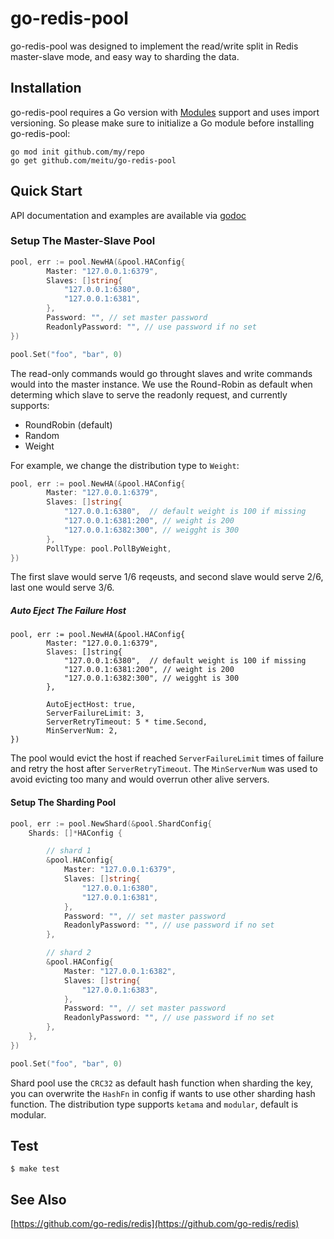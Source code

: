# go-redis-pool

go-redis-pool was designed to implement the read/write split in Redis master-slave mode, and easy way to sharding the data.

## Installation

go-redis-pool requires a Go version with [Modules](https://github.com/golang/go/wiki/Modules) support and uses import versioning. So please make sure to initialize a Go module before installing go-redis-pool:

```shell
go mod init github.com/my/repo
go get github.com/meitu/go-redis-pool
```

## Quick Start

API documentation and examples are available via [godoc](https://godoc.org/github.com/meitu/go-redis-pool)

### Setup The Master-Slave Pool

```go
pool, err := pool.NewHA(&pool.HAConfig{
        Master: "127.0.0.1:6379",
        Slaves: []string{
            "127.0.0.1:6380",
            "127.0.0.1:6381",
        },
        Password: "", // set master password
        ReadonlyPassword: "", // use password if no set
})

pool.Set("foo", "bar", 0)
```

The read-only commands would go throught slaves and write commands would into the master instance. We use the Round-Robin as default when determing which slave to serve the readonly request, and currently supports:

* RoundRobin (default)
* Random
* Weight

For example, we change the distribution type to `Weight`:

```go
pool, err := pool.NewHA(&pool.HAConfig{
        Master: "127.0.0.1:6379",
        Slaves: []string{
            "127.0.0.1:6380",  // default weight is 100 if missing
            "127.0.0.1:6381:200", // weight is 200
            "127.0.0.1:6382:300", // weigght is 300
        },
        PollType: pool.PollByWeight,
})
```

The first slave would serve 1/6 reqeusts, and second slave would serve 2/6, last one would serve 3/6. 

##### Auto Eject The Failure Host 

```
pool, err := pool.NewHA(&pool.HAConfig{
        Master: "127.0.0.1:6379",
        Slaves: []string{
            "127.0.0.1:6380",  // default weight is 100 if missing
            "127.0.0.1:6381:200", // weight is 200
            "127.0.0.1:6382:300", // weigght is 300
        },

        AutoEjectHost: true,
        ServerFailureLimit: 3,
        ServerRetryTimeout: 5 * time.Second,
        MinServerNum: 2,
})
```

The pool would evict the host if reached `ServerFailureLimit` times of failure and retry the host after `ServerRetryTimeout`. The
`MinServerNum` was used to avoid evicting too many and would overrun other alive servers. 

#### Setup The Sharding Pool

```go
pool, err := pool.NewShard(&pool.ShardConfig{
    Shards: []*HAConfig {

        // shard 1
        &pool.HAConfig{
            Master: "127.0.0.1:6379",
            Slaves: []string{
                "127.0.0.1:6380",
                "127.0.0.1:6381",
            },
            Password: "", // set master password
            ReadonlyPassword: "", // use password if no set
        },

        // shard 2
        &pool.HAConfig{
            Master: "127.0.0.1:6382",
            Slaves: []string{
                "127.0.0.1:6383",
            },
            Password: "", // set master password
            ReadonlyPassword: "", // use password if no set
        },
    },
})

pool.Set("foo", "bar", 0)

```

Shard pool use the `CRC32` as default hash function when sharding the key, you can overwrite the `HashFn` in config if wants to use other sharding hash function. The distribution type supports `ketama` and `modular`, default is modular.

## Test

```shell
$ make test
```

## See Also

[https://github.com/go-redis/redis](https://github.com/go-redis/redis)
